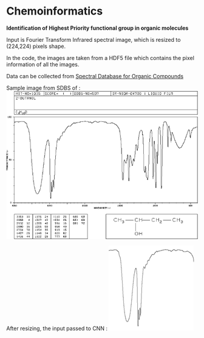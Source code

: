 # Chemoinformatics
 **Identification of Highest Priority functional group in organic molecules**
 
 Input is Fourier Transform Infrared spectral image, which is resized to (224,224) pixels shape.
 
 In the code, the images are taken from a HDF5 file which contains the pixel information of all the images.
 
 Data can be collected from [Spectral Database for Organic Compounds](http://sdbs.db.aist.go.jp/sdbs/cgi-bin/cre_index.cgi)
 
 Sample image from SDBS of  : ![Image of 2-butanol](https://github.com/Vineet-Mehta/Chemoinformatics/blob/master/C4H10O.gif)
 
 After resizing, the input passed to CNN : ![Sample image of 2-butanol](https://github.com/Vineet-Mehta/Chemoinformatics/blob/master/sample_input.png)
